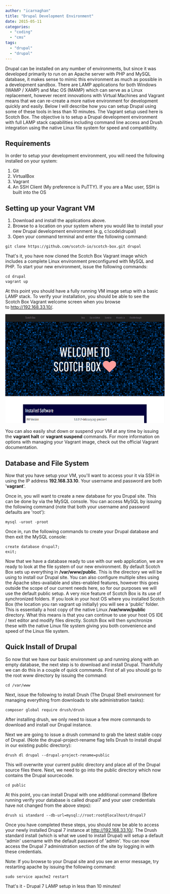 ```yaml
---
author: "icarnaghan"
title: "Drupal Development Environment"
date: 2015-05-11
categories: 
  - "coding"
  - "cms"
tags: 
  - "drupal"
  - "drupal"
---
```


Drupal can be installed on any number of environments, but since it was developed primarily to run on an Apache server with PHP and MySQL database, it makes sense to mimic this environment as much as possible in a development sandbox. There are LAMP applications for both Windows (WAMP / XAMP) and Mac OS (MAMP) which can serve as a Linux replacement, however recent innovations with Virtual Machines and Vagrant means that we can re-create a more native environment for development quickly and easily. Below I will describe how you can setup Drupal using some of these tools in less than 10 minutes. The Vagrant setup used here is Scotch Box. The objective is to setup a Drupal development environment with full LAMP stack capabilities including command line access and Drush integration using the native Linux file system for speed and compatibility.

## Requirements

In order to setup your development environment, you will need the following installed on your system:

1. Git
2. VirtualBox
3. Vagrant
4. An SSH Client (My preference is PuTTY). If you are a Mac user, SSH is built into the OS

## Setting up your Vagrant VM

1. Download and install the applications above.
2. Browse to a location on your system where you would like to install your new Drupal development environment (e.g, c:\\code\\drupal)
3. Open your command terminal and enter the following command:

```
git clone https://github.com/scotch-io/scotch-box.git drupal
```

That's it, you have now cloned the Scotch Box Vagrant image which includes a complete Linux environment preconfigured with MySQL and PHP. To start your new environment, issue the following commands:

```
cd drupal
vagrant up
```

At this point you should have a fully running VM image setup with a basic LAMP stack. To verify your installation, you should be able to see the Scotch Box Vagrant welcome screen when you browse to http://192.168.33.10/.

![scotch-box-install](images/scotch-box-install.png)

You can also easily shut down or suspend your VM at any time by issuing the **vagrant halt** or **vagrant suspend** commands. For more information on options with managing your Vagrant image, check out the official Vagrant documentation.

## Database and File System

Now that you have setup your VM, you'll want to access your it via SSH in using the IP address **192.168.33.10**. Your username and password are both '**vagrant**'.

Once in, you will want to create a new database for you Drupal site. This can be done by via the MySQL console. You can access MySQL by issuing the following command (note that both your username and password defaults are 'root'):

```
mysql -uroot -proot
```

Once in, run the following commands to create your Drupal database and then exit the MySQL console:

```
create database drupal7;
exit;
```

Now that we have a database ready to use with our web application, we are ready to look at the file system of our new environment. By default Scotch Box sets up everything in **/var/www/public**. This is the directory we will be using to install our Drupal site. You can also configure multiple sites using the Apache sites-available and sites-enabled features, however this goes outside the scope of our current needs here, so for our purposes we will use the default public setup. A very nice feature of Scotch Box is its use of synchronized folders. If you look in your host OS where you installed Scotch Box (the location you ran vagrant up initially) you will see a 'public' folder. This is essentially a host copy of the native Linux **/var/www/public** directory. What this means is that you can continue to use your host OS IDE / text editor and modify files directly. Scotch Box will then synchronize these with the native Linux file system giving you both convenience and speed of the Linux file system.

## Quick Install of Drupal

So now that we have our basic environment up and running along with an empty database, the next step is to download and install Drupal. Thankfully we can do this in a couple of quick commands. First of all you should go to the root www directory by issuing the command:

```
cd /var/www
```

Next, issue the following to install Drush (The Drupal Shell environment for managing everything from downloads to site administration tasks):

```
composer global require drush/drush
```

After installing drush, we only need to issue a few more commands to download and install our Drupal instance.

Next we are going to issue a drush command to grab the latest stable copy of Drupal. (Note the drupal-project-rename flag tells Drush to install drupal in our existing public directory):

```
drush dl drupal --drupal-project-rename=public
```

This will overwrite your current public directory and place all of the Drupal source files there. Next, we need to go into the public directory which now contains the Drupal sourcecode.

```
cd public
```

At this point, you can install Drupal with one additional command (Before running verify your database is called drupal7 and your user credentials have not changed from the above steps):

```
drush si standard --db-url=mysql://root:root@localhost/drupal7
```

Once you have completed these steps, you should now be able to access your newly installed Drupal 7 instance at http://192.168.33.10/. The Drush standard install (which is what we used to install Drupal) will setup a default 'admin' username with the default password of 'admin'. You can now access the Drupal 7 administration section of the site by logging in with these credentials.

Note: If you browse to your Drupal site and you see an error message, try restarting apache by issuing the following command:

```
sudo service apache2 restart
```

That's it - Drupal 7 LAMP setup in less than 10 minutes!
